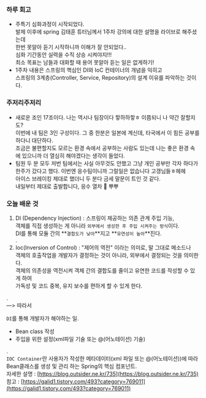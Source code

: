 
### 하루 회고  

- 주특기 심화과정이 시작되었다.  
발제 이후에 spring 김태훈 튜터님께서 1주차 강의에 대한 설명을 라이브로 해주셨는데  
한번 못알아 듣기 시작하니까 이해가 잘 안되었다..  
심화 기간동안 실력을 수직 상승 시켜야지!!!  
최소 목표는 남들과 대화할 때 용어 못알아 듣는 일은 없게하기!  
- 1주차 내용은 스프링의 핵심인 DI와 IoC 컨테이너의 개념을 익히고   
스프링의 3계층(Controller, Service, Repository)의 설계 이유를 파악하는 것이다.  

### 주저리주저리  

- 새로운 조인 17조이다. 나는 역시나 팀장이다 핳하하핳ㅎ 이쯤되니 나 약간 잘할지도?  
이번에 내 팀은 3인 구성이다. 그 중 한분은 일본에 계신데, 타국에서 이 힘든 공부를 하다니 대단하다.  
조금은 불편할지도 모르는 환경 속에서 공부하는 사람도 있는데 나는 좋은 환경 속에 있으니까 더 열심히 해야겠다는 생각이 들었다.  
- 팀원 두 분 모두 저번 팀에서는 사실 아무것도 안했고 그냥 개인 공부만 각자 하다가 한주가 갔다고 했다. 
이번엔 응수팀이니까 그럴일은 없습니다 고갱님들ㅎ헤헤  
아이스 브레이킹 제대로 했더니 두 분다 금세 말문이 트인 것 같다.   
내일부터 제대로 출발합니다, 응수 열차 🚂 뿌뿌  

### 오늘 배운 것  

1. DI (Dependency Injection) : 스프링이 제공하는 의존 관계 주입 기능,   
   객체를 직접 생성하는 게 아니라 `외부에서 생성한 후 주입 시켜주는 방식`이다.   
   DI를 통해 모듈 간의 **`결합도가 낮아`**지고 **`유연성이 높아`**진다.  
.  
2. Ioc(Inversion of Control) : "제어의 역전" 이라는 의미로, 말 그대로 메소드나  
   객체의 호출작업을 개발자가 결정하는 것이 아니라, 외부에서 결정되는 것을 의미한다.  
  객체의 의존성을 역전시켜 객체 간의 결합도를 줄이고 유연한 코드를 작성할 수 있게 하여   
  가독성 및 코드 중복, 유지 보수를 편하게 할 수 있게 한다.  

.  
—> 따라서   

`DI`를 통해 개발자가 해야하는 일.  

- Bean class 작성  
- 주입을 위한 설정(xml파일 기술 또는 @(어노테이션) 기술)  

.  
`IOC Container`란 사용자가 작성한 메타데이터(xml 파일 또는 @(어노테이션))에 따라 Bean클래스를 생성 및 관리 하는 Spring의 핵심 컴포넌트.  
자세한 설명 : [https://blog.outsider.ne.kr/735](https://blog.outsider.ne.kr/735)  
참고 : [https://galid1.tistory.com/493?category=769011](https://galid1.tistory.com/493?category=769011)  

  
